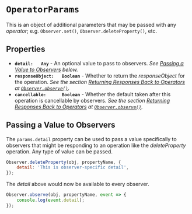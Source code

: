 # `OperatorParams`

This is an object of additional parameters that may be passed with any *operator*; e.g. `Observer.set()`,  `Observer.deleteProperty()`, etc.

## Properties

+ **`detail:   Any`** - An optional value to pass to observers. *See [Passing a Value to Observers](#passing-a-value-to-observers) below.*
+ **`responseObject:   Boolean`** - Whether to return the *responseObject* for the operation. *See the section [Returning Responses Back to Operators](../../subscribers/observe#returning-responses-back-to-operators) at [`Observer.observe()`](../../subscribers/observe).*
+ **`cancellable:      Boolean`** - Whether the default taken after this operation is cancellable by observers. *See the section [Returning Responses Back to Operators](../../subscribers/observe#returning-responses-back-to-operators) at [`Observer.observe()`](../../subscribers/observe).*

## Passing a Value to Observers

The `params.detail` property can be used to pass a value specifically to observers that might be responding to an operation like the *deleteProperty* operation. Any type of value can be passed.

```js
Observer.deleteProperty(obj, propertyName, {
    detail: 'This is observer-specific detail',
});
```

The *detail* above would now be available to every observer.

```js
Observer.observe(obj, propertyName, event => {
    console.log(event.detail);
});
```
